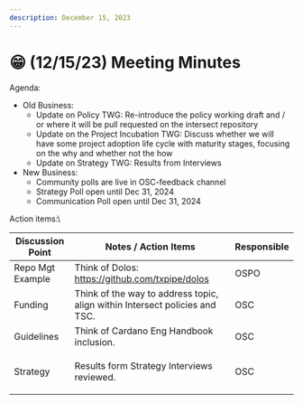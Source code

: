 ```yaml
---
description: December 15, 2023
---
```


# 😁 (12/15/23) Meeting Minutes

Agenda:

* Old Business:
  * Update on Policy TWG: Re-introduce the policy working draft and / or where it will be pull requested on the intersect repository
  * Update on the Project Incubation TWG: Discuss whether we will have some project adoption life cycle with maturity stages, focusing on the why and whether not the how
  * Update on Strategy TWG: Results from Interviews
* New Business:
  * Community polls are live in OSC-feedback channel
  * Strategy Poll open until Dec 31, 2024
  * Communication Poll open until Dec 31, 2024

Action items:\


| Discussion Point | Notes / Action Items                                                        | Responsible  |
| ---------------- | --------------------------------------------------------------------------- | ------------ |
| Repo Mgt Example | Think of Dolos: https://github.com/txpipe/dolos                             | OSPO         |
| Funding          | Think of the way to address topic, align within Intersect policies and TSC. | OSC          |
| Guidelines       | Think of Cardano Eng Handbook inclusion.                                    | OSC          |
| Strategy         | <p>Results form Strategy Interviews reviewed.<br></p>                       | OSC          |
